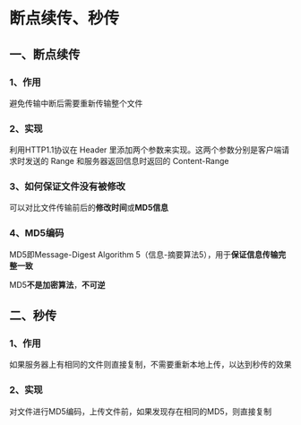 # 断点续传、秒传

## 一、断点续传

### 1、作用

避免传输中断后需要重新传输整个文件

### 2、实现

利用HTTP1.1协议在 Header 里添加两个参数来实现。这两个参数分别是客户端请求时发送的 Range 和服务器返回信息时返回的 Content-Range

### 3、如何保证文件没有被修改

可以对比文件传输前后的**修改时间**或**MD5信息**

### 4、MD5编码

MD5即Message-Digest Algorithm 5（信息-摘要算法5），用于**保证信息传输完整一致**

MD5**不是加密算法**，**不可逆**

## 二、秒传

### 1、作用

如果服务器上有相同的文件则直接复制，不需要重新本地上传，以达到秒传的效果

### 2、实现

对文件进行MD5编码，上传文件前，如果发现存在相同的MD5，则直接复制

